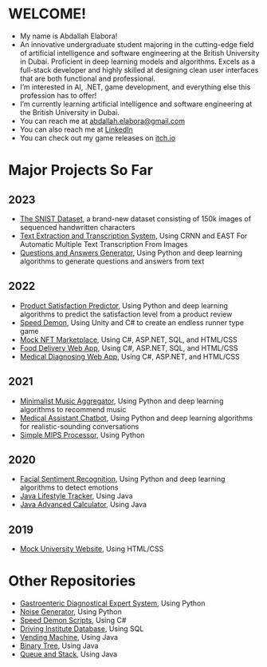 # WELCOME!
- My name is Abdallah Elabora!
- An innovative undergraduate student majoring in the cutting-edge field of artificial intelligence and software engineering at the British University in Dubai. Proficient in deep learning models and algorithms. Excels as a full-stack developer and highly skilled at designing clean user interfaces that are both functional and professional.
- I’m interested in AI, .NET, game development, and everything else this profession has to offer!
- I’m currently learning artificial intelligence and software
engineering at the British University in Dubai. 
- You can reach me at abdallah.elabora@gmail.com
- You can also reach me at [LinkedIn](https://www.linkedin.com/in/abdallah-elabora-0942a6233/)
- You can check out my game releases on [itch.io](https://mayonaka88.itch.io/)

# Major Projects So Far

## 2023

- [The SNIST Dataset](https://github.com/Mayonaka88/SNIST-Dataset), a brand-new dataset consisting of 150k images of sequenced handwritten characters
- [Text Extraction and Transcription System](https://github.com/Mayonaka88/text-extraction-and-transcription-system), Using CRNN and EAST For Automatic Multiple Text Transcription From Images
- [Questions and Answers Generator](https://github.com/Mayonaka88/questions-and-answers-generator), Using Python and deep learning algorithms to generate questions and answers from text

## 2022

- [Product Satisfaction Predictor](https://github.com/Mayonaka88/product-satisfaction-predictor), Using Python and deep learning algorithms to predict the satisfaction level from a product review
- [Speed Demon](https://mayonaka88.itch.io/speed-demon), Using Unity and C# to create an endless runner type game
- [Mock NFT Marketplace](https://github.com/Mayonaka88/mock-NFT-marketplace), Using C#, ASP.NET, SQL, and HTML/CSS
- [Food Delivery Web App](https://github.com/Mayonaka88/food-delivery-web-app), Using C#, ASP.NET, SQL, and HTML/CSS
- [Medical Diagnosing Web App](https://github.com/Mayonaka88/medical-diagnosing-web-app), Using C#, ASP.NET, and HTML/CSS

## 2021

- [Minimalist Music Aggregator](https://github.com/Mayonaka88/minimalist-music-aggregator), Using Python and deep learning algorithms to recommend music
- [Medical Assistant Chatbot](https://github.com/Mayonaka88/medical-assistant-chatbot), Using Python and deep learning algorithms for realistic-sounding conversations
- [Simple MIPS Processor](https://github.com/Mayonaka88/simple-MIPS-processor), Using Python

## 2020

- [Facial Sentiment Recognition](https://ieeexplore.ieee.org/document/9243768), Using Python and deep learning algorithms to detect emotions
- [Java Lifestyle Tracker](https://github.com/Mayonaka88/java-lifestyle-tracker), Using Java
- [Java Advanced Calculator](https://github.com/Mayonaka88/java-advanced-calculator), Using Java

## 2019

- [Mock University Website](https://github.com/Mayonaka88/mock-university-website), Using HTML/CSS

# Other Repositories

- [Gastroenteric Diagnostical Expert System](https://github.com/Mayonaka88/gastroenteric-diagnostical-expert-system), Using Python
- [Noise Generator](https://github.com/Mayonaka88/noise-generator), Using Python
- [Speed Demon Scripts](https://github.com/Mayonaka88/speed-demon-scripts), Using C#
- [Driving Institute Database](https://github.com/Mayonaka88/driving-institute-database), Using SQL
- [Vending Machine](https://github.com/Mayonaka88/vending-machine), Using Java
- [Binary Tree](https://github.com/Mayonaka88/binary-tree), Using Java
- [Queue and Stack](https://github.com/Mayonaka88/queue-and-stack), Using Java

<!---
Mayonaka88/Mayonaka88 is a ✨ special ✨ repository because its `README.md` (this file) appears on your GitHub profile.
You can click the Preview link to take a look at your changes.
--->
